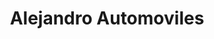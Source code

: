 ---
title: "Alejandro Automoviles"
url: /general-san-martin/alejandro-automoviles/
shop: Autohaus
---